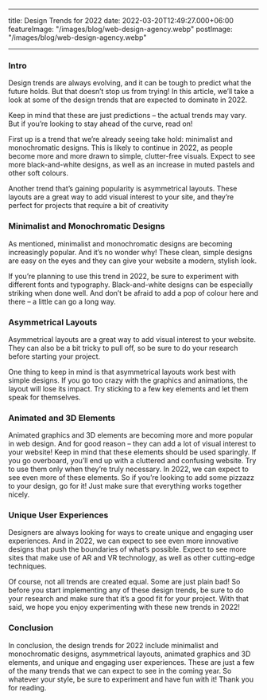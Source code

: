 
---
title: Design Trends for 2022
date: 2022-03-20T12:49:27.000+06:00
featureImage: "/images/blog/web-design-agency.webp"
postImage: "/images/blog/web-design-agency.webp"

---

### Intro

Design trends are always evolving, and it can be tough to predict what the future holds. But that doesn’t stop us from trying! In this article, we’ll take a look at some of the design trends that are expected to dominate in 2022.

Keep in mind that these are just predictions – the actual trends may vary. But if you’re looking to stay ahead of the curve, read on!

First up is a trend that we’re already seeing take hold: minimalist and monochromatic designs. This is likely to continue in 2022, as people become more and more drawn to simple, clutter-free visuals. Expect to see more black-and-white designs, as well as an increase in muted pastels and other soft colours.

Another trend that’s gaining popularity is asymmetrical layouts. These layouts are a great way to add visual interest to your site, and they’re perfect for projects that require a bit of creativity

### Minimalist and Monochromatic Designs

As mentioned, minimalist and monochromatic designs are becoming increasingly popular. And it’s no wonder why! These clean, simple designs are easy on the eyes and they can give your website a modern, stylish look.

If you’re planning to use this trend in 2022, be sure to experiment with different fonts and typography. Black-and-white designs can be especially striking when done well. And don’t be afraid to add a pop of colour here and there – a little can go a long way.

### Asymmetrical Layouts

Asymmetrical layouts are a great way to add visual interest to your website. They can also be a bit tricky to pull off, so be sure to do your research before starting your project.

One thing to keep in mind is that asymmetrical layouts work best with simple designs. If you go too crazy with the graphics and animations, the layout will lose its impact. Try sticking to a few key elements and let them speak for themselves.

### Animated and 3D Elements

Animated graphics and 3D elements are becoming more and more popular in web design. And for good reason – they can add a lot of visual interest to your website! Keep in mind that these elements should be used sparingly. If you go overboard, you’ll end up with a cluttered and confusing website. Try to use them only when they’re truly necessary.  In 2022, we can expect to see even more of these elements. So if you’re looking to add some pizzazz to your design, go for it! Just make sure that everything works together nicely.

### Unique User Experiences

Designers are always looking for ways to create unique and engaging user experiences. And in 2022, we can expect to see even more innovative designs that push the boundaries of what’s possible. Expect to see more sites that make use of AR and VR technology, as well as other cutting-edge techniques.

Of course, not all trends are created equal. Some are just plain bad! So before you start implementing any of these design trends, be sure to do your research and make sure that it’s a good fit for your project. With that said, we hope you enjoy experimenting with these new trends in 2022!

### Conclusion

In conclusion, the design trends for 2022 include minimalist and monochromatic designs, asymmetrical layouts, animated graphics and 3D elements, and unique and engaging user experiences. These are just a few of the many trends that we can expect to see in the coming year. So whatever your style, be sure to experiment and have fun with it! Thank you for reading.
